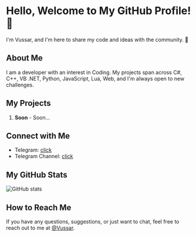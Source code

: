 # Hello, Welcome to My GitHub Profile! 👋

I'm Vussar, and I'm here to share my code and ideas with the community. 🚀

## About Me
I am a developer with an interest in Coding. My projects span across C#, C++, VB .NET, Python, JavaScript, Lua, Web, and I'm always open to new challenges.

## My Projects
1. **Soon** - Soon...

## Connect with Me
- Telegram: [click](https://t.me/Vussar)
- Telegram Channel: [click](https://t.me/Vussar_Developer)

## My GitHub Stats
![GitHub stats](https://github-readme-stats.vercel.app/api?username=Vussar&show_icons=true&theme=transparent)

## How to Reach Me
If you have any questions, suggestions, or just want to chat, feel free to reach out to me at [@Vussar](https://t.me/Vussar).
